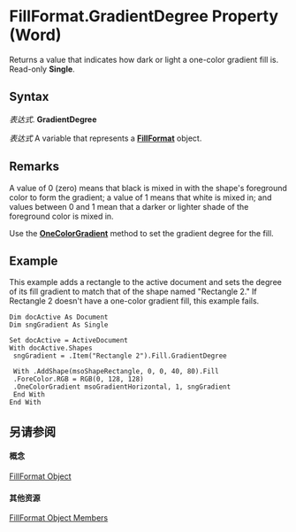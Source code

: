 
# FillFormat.GradientDegree Property (Word)

Returns a value that indicates how dark or light a one-color gradient fill is. Read-only  **Single**.


## Syntax

 _表达式_. **GradientDegree**

 _表达式_ A variable that represents a **[FillFormat](39205d07-9e37-1be1-ec4a-93ba8bac2f26.md)** object.


## Remarks

A value of 0 (zero) means that black is mixed in with the shape's foreground color to form the gradient; a value of 1 means that white is mixed in; and values between 0 and 1 mean that a darker or lighter shade of the foreground color is mixed in. 

Use the  **[OneColorGradient](993ae539-0051-cbf1-390b-4852aa97f5fb.md)** method to set the gradient degree for the fill.


## Example

This example adds a rectangle to the active document and sets the degree of its fill gradient to match that of the shape named "Rectangle 2." If Rectangle 2 doesn't have a one-color gradient fill, this example fails.


```
Dim docActive As Document 
Dim sngGradient As Single 
 
Set docActive = ActiveDocument 
With docActive.Shapes 
 sngGradient = .Item("Rectangle 2").Fill.GradientDegree 
 
 With .AddShape(msoShapeRectangle, 0, 0, 40, 80).Fill 
 .ForeColor.RGB = RGB(0, 128, 128) 
 .OneColorGradient msoGradientHorizontal, 1, sngGradient 
 End With 
End With
```


## 另请参阅


#### 概念


[FillFormat Object](39205d07-9e37-1be1-ec4a-93ba8bac2f26.md)
#### 其他资源


[FillFormat Object Members](http://msdn.microsoft.com/library/09251952-b63e-4886-d2fa-938e27dba15a%28Office.15%29.aspx)